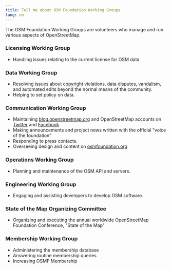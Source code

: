 ```yaml
---
title: Tell me about OSM Foundation Working Groups
lang: en
---
```


The OSM Foundation Working Groups are volunteers who manage and run various aspects of OpenStreetMap.

### Licensing Working Group

* Handling issues relating to the current license for OSM data

### Data Working Group

* Resolving issues about copyright violations, data disputes, vandalism, and automated edits beyond the normal means of the community.
* Helping to set policy on data.

### Communication Working Group

* Maintaining [blog.openstreetmap.org](https://blog.openstreetmap.org) and OpenStreetMap accounts on [Twitter](https://twitter.com/openstreetmap) and [Facebook](https://www.facebook.com/OpenStreetMap).
* Making announcements and project news written with the official "voice of the foundation"
* Responding to press contacts.
* Overseeing design and content on [osmfoundation.org](https://wiki.osmfoundation.org)

### Operations Working Group

* Planning and maintenance of the OSM API and servers.

### Engineering Working Group

* Engaging and assisting developers to develop OSM software.

### State of the Map Organizing Committee

* Organizing and executing the annual worldwide OpenStreetMap Foundation Conference, "State of the Map"

<!--
### Local Chapters Working Group
* Responsible for running the process of setting up OSM Foundation local chapters.
-->

### Membership Working Group

* Administering the membership database
* Answering routine membership queries
* Increasing OSMF Membership
